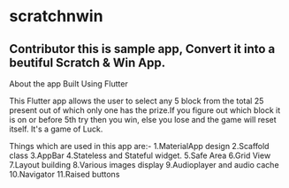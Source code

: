 # scratchnwin

## Contributor this is sample app, Convert it into a beutiful Scratch & Win App.
About the app
Built Using
Flutter

This Flutter app allows the user to select any 5 block from the total 25 present out of which only one has the prize.If you figure out which block it is on or before 5th try then you win, else you lose and the game will reset itself. It's a game of Luck.

  Things which are used in this app are:-
1.MaterialApp design
2.Scaffold class
3.AppBar
4.Stateless and Stateful widget.
5.Safe Area
6.Grid View
7.Layout building
8.Various images display
9.Audioplayer and audio cache
10.Navigator
11.Raised buttons
